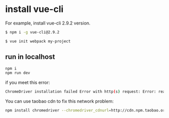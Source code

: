 # install vue-cli
For example, install vue-cli 2.9.2 version.
``` bash
$ npm i -g vue-cli@2.9.2

$ vue init webpack my-project
```
## run in localhost
```bash
npm i
npm run dev
```
if you meet this error:
``` bash
ChromeDriver installation failed Error with http(s) request: Error: read ECONNRESET
```
You can use taobao cdn to fix this network problem:
```bash
npm install chromedriver --chromedriver_cdnurl=http://cdn.npm.taobao.org/dist/chromedriver
```